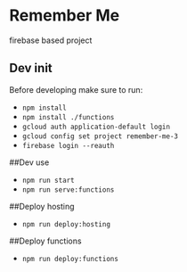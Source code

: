 # Remember Me
firebase based project

## Dev init
Before developing make sure to run:
- `npm install`
- `npm install ./functions`
- `gcloud auth application-default login`
- `gcloud config set project remember-me-3`
-  `firebase login --reauth`

##Dev use
- `npm run start`
- `npm run serve:functions`

##Deploy hosting
- `npm run deploy:hosting`

##Deploy functions
- `npm run deploy:functions`
